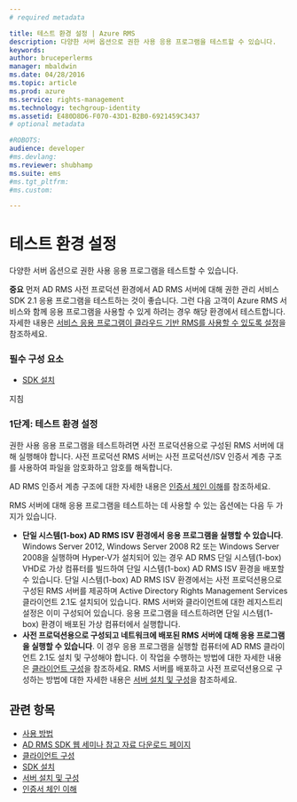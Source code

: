 ```yaml
---
# required metadata

title: 테스트 환경 설정 | Azure RMS
description: 다양한 서버 옵션으로 권한 사용 응용 프로그램을 테스트할 수 있습니다.
keywords:
author: bruceperlerms
manager: mbaldwin
ms.date: 04/28/2016
ms.topic: article
ms.prod: azure
ms.service: rights-management
ms.technology: techgroup-identity
ms.assetid: E480D8D6-F070-43D1-B2B0-6921459C3437
# optional metadata

#ROBOTS:
audience: developer
#ms.devlang:
ms.reviewer: shubhamp
ms.suite: ems
#ms.tgt_pltfrm:
#ms.custom:

---
```


# 테스트 환경 설정

다양한 서버 옵션으로 권한 사용 응용 프로그램을 테스트할 수 있습니다.

**중요** 먼저 AD RMS 사전 프로덕션 환경에서 AD RMS 서버에 대해 권한 관리 서비스 SDK 2.1 응용 프로그램을 테스트하는 것이 좋습니다. 그런 다음 고객이 Azure RMS 서비스와 함께 응용 프로그램을 사용할 수 있게 하려는 경우 해당 환경에서 테스트합니다. 자세한 내용은 [서비스 응용 프로그램이 클라우드 기반 RMS를 사용할 수 있도록 설정](how-to-use-file-api-with-aadrm-cloud.md)을 참조하세요.

 

### 필수 구성 요소

-   [SDK 설치](create-your-first-rights-aware-application.md)

지침

### 1단계: 테스트 환경 설정

권한 사용 응용 프로그램을 테스트하려면 사전 프로덕션용으로 구성된 RMS 서버에 대해 실행해야 합니다. 사전 프로덕션 RMS 서버는 사전 프로덕션/ISV 인증서 계층 구조를 사용하여 파일을 암호화하고 암호를 해독합니다.

AD RMS 인증서 계층 구조에 대한 자세한 내용은 [인증서 체인 이해](understanding-certificate-chains.md)를 참조하세요.

RMS 서버에 대해 응용 프로그램을 테스트하는 데 사용할 수 있는 옵션에는 다음 두 가지가 있습니다.

-   **단일 시스템(1-box) AD RMS ISV 환경에서 응용 프로그램을 실행할 수 있습니다**. Windows Server 2012, Windows Server 2008 R2 또는 Windows Server 2008을 실행하며 Hyper-V가 설치되어 있는 경우 AD RMS 단일 시스템(1-box) VHD로 가상 컴퓨터를 빌드하여 단일 시스템(1-box) AD RMS ISV 환경을 배포할 수 있습니다. 단일 시스템(1-box) AD RMS ISV 환경에서는 사전 프로덕션용으로 구성된 RMS 서버를 제공하며 Active Directory Rights Management Services 클라이언트 2.1도 설치되어 있습니다. RMS 서버와 클라이언트에 대한 레지스트리 설정은 이미 구성되어 있습니다. 응용 프로그램을 테스트하려면 단일 시스템(1-box) 환경이 배포된 가상 컴퓨터에서 실행합니다.
-   **사전 프로덕션용으로 구성되고 네트워크에 배포된 RMS 서버에 대해 응용 프로그램을 실행할 수 있습니다**. 이 경우 응용 프로그램을 실행할 컴퓨터에 AD RMS 클라이언트 2.1도 설치 및 구성해야 합니다. 이 작업을 수행하는 방법에 대한 자세한 내용은 [클라이언트 구성](how-to-configure-the-ad-rms-client-2-0.md)을 참조하세요. RMS 서버를 배포하고 사전 프로덕션용으로 구성하는 방법에 대한 자세한 내용은 [서버 설치 및 구성](how-to-install-and-configure-an-rms-server.md)을 참조하세요.

## 관련 항목

* [사용 방법](how-to-use-msipc.md)
* [AD RMS SDK 웹 세미나 참고 자료 다운로드 페이지](https://connect.microsoft.com/site1170/Downloads/DownloadDetails.aspx?DownloadID=42440)
* [클라이언트 구성](how-to-configure-the-ad-rms-client-2-0.md)
* [SDK 설치](create-your-first-rights-aware-application.md)
* [서버 설치 및 구성](how-to-install-and-configure-an-rms-server.md)
* [인증서 체인 이해](understanding-certificate-chains.md)
 

 





<!--HONumber=Apr16_HO4-->


